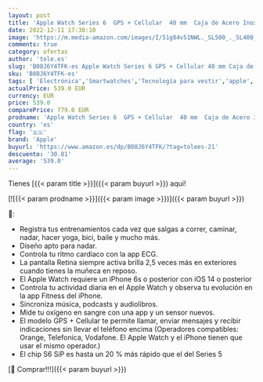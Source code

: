 ```yaml
---
layout: post
title: 'Apple Watch Series 6  GPS + Cellular  40 mm  Caja de Acero Inoxidable en Oro - Pulsera Milanese Loop en Oro'
date: 2022-12-11 17:30:10
image: 'https://m.media-amazon.com/images/I/51g84v51NWL._SL500_._SL400_.jpg'
comments: true
category: ofertas
author: 'tole.es'
slug: 'B08J6Y4TFK-es Apple Watch Series 6 GPS + Cellular 40 mm Caja de Acero...'
sku: 'B08J6Y4TFK-es'
tags: [ 'Electrónica','Smartwatches','Tecnología para vestir','apple','🇪🇸', ]
actualPrice: 539.0 EUR
currency: EUR
price: 539.0
comparePrice: 779.0 EUR
prodname: 'Apple Watch Series 6  GPS + Cellular  40 mm  Caja de Acero Inoxidable en Oro - Pulsera Milanese Loop en Oro'
country: 'es'
flag: '🇪🇸'
brand: 'Apple'
buyurl: 'https://www.amazon.es/dp/B08J6Y4TFK/?tag=tolees-21'
descuento: '30.81'
average: '539.0'
---
```


Tienes [{{< param title >}}]({{< param buyurl >}}) aqui!

[![{{< param prodname >}}]({{< param image >}})]({{< param buyurl >}})

🔎:

- Registra tus entrenamientos cada vez que salgas a correr, caminar, nadar, hacer yoga, bici, baile y mucho más.
- Diseño apto para nadar.
- Controla tu ritmo cardiaco con la app ECG.
- La pantalla Retina siempre activa brilla 2,5 veces más en exteriores cuando tienes la muñeca en reposo.
- El Apple Watch requiere un iPhone 6s o posterior con iOS 14 o posterior
- Controla tu actividad diaria en el Apple Watch y observa tu evolución en la app Fitness del iPhone.
- Sincroniza música, podcasts y audiolibros.
- Mide tu oxígeno en sangre con una app y un sensor nuevos.
- El modelo GPS + Cellular te permite llamar, enviar mensajes y recibir indicaciones sin llevar el teléfono encima (Operadores compatibles: Orange, Telefonica, Vodafone. El Apple Watch y el iPhone tienen que usar el mismo operador.)
- El chip S6 SiP es hasta un 20 % más rápido que el del Series 5

[🛒 Comprar!!!]({{< param buyurl >}})
